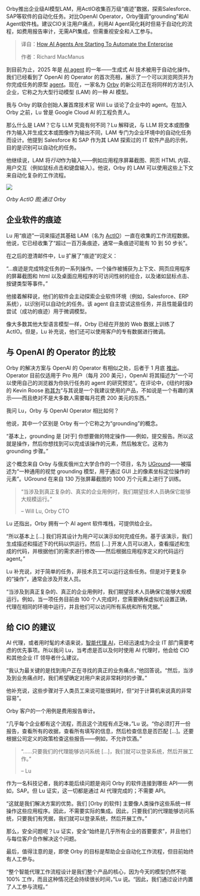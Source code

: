 <!--
title: AI Agent如何开始自动化企业
cover: https://cdn.thenewstack.io/media/2025/02/99637b45-alexander-mils-zzl4cvkd9mq-unsplashb.jpg
summary: Orby推出企业级AI模型LAM，用ActIO收集百万级“痕迹”数据，探索Salesforce、SAP等软件的自动化任务。对比OpenAI Operator，Orby强调“grounding”和AI Agent软件栈。建议CIO关注用户痛点，利用AI Agent简化耗时但易于自动化的流程，如费用报告审计，无需API集成，但需重视安全和人工参与。
-->

Orby推出企业级AI模型LAM，用ActIO收集百万级“痕迹”数据，探索Salesforce、SAP等软件的自动化任务。对比OpenAI Operator，Orby强调“grounding”和AI Agent软件栈。建议CIO关注用户痛点，利用AI Agent简化耗时但易于自动化的流程，如费用报告审计，无需API集成，但需重视安全和人工参与。

> 译自：[How AI Agents Are Starting To Automate the Enterprise](https://thenewstack.io/how-ai-agents-are-starting-to-automate-the-enterprise/)
> 
> 作者：Richard MacManus

到目前为止，2025 年是 [AI agent](https://thenewstack.io/ai-agents-a-comprehensive-introduction-for-developers/) 的一年——生成式 AI 技术被用于自动化操作。我们已经看到了 OpenAI 的 Operator 的首次亮相，展示了一个可以浏览网页并为你完成任务的原型 [agent](https://thenewstack.io/llama-stack-released-to-help-developers-build-agentic-apps/)。现在，一家名为 [Orby](https://www.orby.ai/) 的新公司正在将同样的方法引入企业，它称之为大型行动模型 (LAM) 的一种 AI 模型。

我与 Orby 的联合创始人兼首席技术官 Will Lu 谈论了企业中的 agent。在加入 Orby 之前，Lu 曾是 Google Cloud AI 的工程负责人。

那么什么是 LAM？它与 LLM 究竟有何不同？Lu 解释说，与 LLM 将文本或图像作为输入并生成文本或图像作为输出不同，LAM 专门为企业环境中的自动化任务而设计。他提到 Salesforce 和 SAP 作为其 LAM 探索过的 IT 软件产品的示例，目的是识别可以自动化的任务。

他继续说，LAM 将*行动*作为输入——例如应用程序屏幕截图、网页 HTML 内容、用户交互（例如鼠标点击和键盘输入）。他说，Orby 的 LAM 可以使用这些上下文来自动化复杂的工作流程。

![](https://cdn.thenewstack.io/media/2025/02/a2b30c8e-actio-orby-feb25.png)

*Orby ActIO 图;通过 Orby*

## 企业软件的痕迹

Lu 用“痕迹”一词来描述其基础 LAM（名为 [ActIO](https://www.orby.ai/actio)）一直在收集的工作流程数据。他说，它已经收集了“超过一百万条痕迹，通常一条痕迹可能有 10 到 50 步长”。

在之后的澄清邮件中，Lu 扩展了“痕迹”的定义：

“…痕迹是完成特定任务的一系列操作。一个操作被捕获为上下文、网页应用程序的屏幕截图和 html 以及桌面应用程序的可访问性树的组合，以及诸如鼠标点击、按键类型等事件。”

他接着解释说，他们的软件会主动探索企业软件环境（例如，Salesforce、ERP 系统），以识别可以自动化的任务。该 agent 自主尝试这些任务，并且性能最佳的尝试（成功的痕迹）用于微调模型。

像大多数其他大型语言模型一样，Orby 已经在开放的 Web 数据上训练了 ActIO。但是，Lu 补充说，他们还可以使用客户的专有数据进行微调。

## 与 OpenAI 的 Operator 的比较

Orby 的解决方案与 OpenAI 的 Operator 有相似之处，后者于 1 月底 [推出](https://openai.com/index/introducing-operator/)。Operator 目前仅适用于 Pro 用户（每月 200 美元），OpenAI 将其描述为“一个可以使用自己的浏览器为你执行任务的 agent 的研究预览”。在评论中，《纽约时报》的 Kevin Roose [称其为](https://www.nytimes.com/2025/02/01/technology/openai-operator-agent.html)“与其说是一个我建议使用的产品，不如说是一个有趣的演示——而且绝对不是大多数人需要每月花费 200 美元的东西。”

我问 Lu，Orby 与 OpenAI Operator 相比如何？

他说，其中一个区别是 Orby 有一个它称之为“grounding”的概念。

“基本上，grounding 是 [对于] 你想要做的特定操作——例如，提交报告。所以这就是操作，然后你想找到可以完成该操作的元素，然后触发它。这称为 grounding 步骤。”

这个概念来自 Orby 与俄亥俄州立大学合作的一个项目，名为 [UGround](https://osu-nlp-group.github.io/UGround/)——被描述为“一种通用的视觉 grounding 模型，用于通过 GUI 上的像素坐标定位操作的元素”。UGround 在来自 130 万张屏幕截图的 1000 万个元素上进行了训练。

> “当涉及到真正复杂的、真实的企业用例时，我们期望技术人员确保它能够大规模运行。”
>
> – Will Lu, Orby CTO

Lu 还指出，Orby 拥有一个 AI agent 软件堆栈，可提供给企业。

“所以基本上 […] 我们将其设计为用户可以演示如何完成任务。基于该演示，我们生成描述和描述下的代码以供运行。然后 […] 开发人员可以进入，查看描述和生成的代码，并根据他们的需求进行修改——然后根据应用程序定义的代码运行 agent。”

Lu 补充说，对于简单的任务，非技术员工可以运行这些任务。但是对于更复杂的“操作”，通常会涉及开发人员。

“当涉及到真正复杂的、真正的企业用例时，我们期望技术人员确保它能够大规模运行。例如，当一项任务目前由 100 个人完成时，您需要确保虚拟机设置正确，代理在相同的环境中运行，并且他们可以访问所有系统和所有凭据。”

## 给 CIO 的建议

AI 代理，或者用时髦的术语来说，[智能代理 AI](https://thenewstack.io/lets-get-agentic-langchain-and-llamaindex-talk-ai-agents/)，已经迅速成为企业 IT 部门需要考虑的优先事项。所以我问 Lu，当考虑是否以及何时使用 AI 代理时，他会给 CIO 和其他企业 IT 领导者什么建议。

“我认为最关键的是找到用户正在寻找的真正的业务痛点，”他回答说。“然后，当涉及到业务痛点时，我们希望确定对用户来说非常耗时的步骤。”

他补充说，这些步骤对于人类员工来说可能很耗时，但“对于计算机来说真的非常容易”。

Orby 客户的一个用例是费用报告审计。

“几乎每个企业都有这个流程，而且这个流程有点乏味，”Lu 说。“你必须打开一份报告，查看所有的收据，查看所有填写的信息，然后检查信息是否匹配 [...]。还要根据公司定义的政策检查这些报告——例如，不允许饮酒。”

> “……只要我们的代理能够访问系统 [...]，我们就可以登录系统，然后开展工作。”
>
> – Lu

作为一名科技记者，我的本能后续问题是询问 Orby 的软件连接到哪些 API——例如，SAP。但 Lu 证实，这一切都是通过 AI 代理完成的；不需要 API。

“这就是我们解决方案的优势。我们 [Orby 的软件] 主要像人类操作这些系统一样操作这些应用程序。因此，不需要实际的集成。因此，只要我们的代理能够访问系统，只要我们有凭据，我们就可以登录系统，然后开展工作。”

那么，安全问题呢？Lu 证实，安全“始终是几乎所有企业的首要要求”，并且他们与每位客户合作解决这个问题。

最后，值得注意的是，即使 Orby 的目标是帮助企业自动化工作流程，但目前始终有人工参与。

“整个智能代理工作流程设计是我们整个产品的核心，因为今天的模型仍然不能 100% 工作，而且这种情况还会持续很长时间，”Lu 说。“因此，我们通过设计内置了人工参与流程。”
